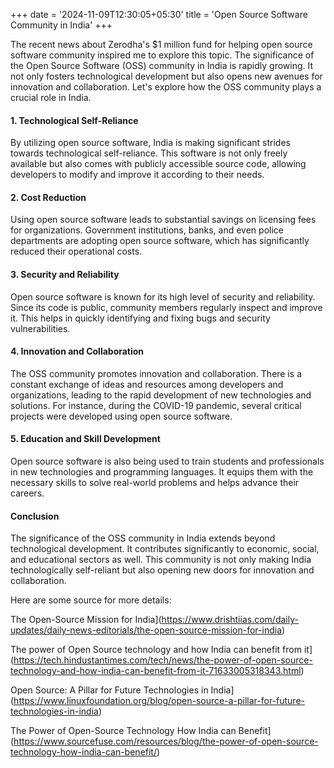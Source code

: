 +++
date = '2024-11-09T12:30:05+05:30'
title = 'Open Source Software Community in India'
+++

The recent news about Zerodha's $1 million fund for helping open source software community inspired me to explore this topic.
The significance of the Open Source Software (OSS) community in India is rapidly growing. It not only fosters technological development but also opens new avenues for innovation and collaboration. Let's explore how the OSS community plays a crucial role in India.

#### 1. Technological Self-Reliance

By utilizing open source software, India is making significant strides towards technological self-reliance. This software is not only freely available but also comes with publicly accessible source code, allowing developers to modify and improve it according to their needs.

#### 2. Cost Reduction

Using open source software leads to substantial savings on licensing fees for organizations. Government institutions, banks, and even police departments are adopting open source software, which has significantly reduced their operational costs.

#### 3. Security and Reliability

Open source software is known for its high level of security and reliability. Since its code is public, community members regularly inspect and improve it. This helps in quickly identifying and fixing bugs and security vulnerabilities.

#### 4. Innovation and Collaboration

The OSS community promotes innovation and collaboration. There is a constant exchange of ideas and resources among developers and organizations, leading to the rapid development of new technologies and solutions. For instance, during the COVID-19 pandemic, several critical projects were developed using open source software.

#### 5. Education and Skill Development

Open source software is also being used to train students and professionals in new technologies and programming languages. It equips them with the necessary skills to solve real-world problems and helps advance their careers.

#### Conclusion

The significance of the OSS community in India extends beyond technological development. It contributes significantly to economic, social, and educational sectors as well. This community is not only making India technologically self-reliant but also opening new doors for innovation and collaboration.

Here are some source for more details:

The Open-Source Mission for India](https://www.drishtiias.com/daily-updates/daily-news-editorials/the-open-source-mission-for-india)

The power of Open Source technology and how India can benefit from it](https://tech.hindustantimes.com/tech/news/the-power-of-open-source-technology-and-how-india-can-benefit-from-it-71633005318343.html)

Open Source: A Pillar for Future Technologies in India](https://www.linuxfoundation.org/blog/open-source-a-pillar-for-future-technologies-in-india)

The Power of Open-Source Technology How India can Benefit](https://www.sourcefuse.com/resources/blog/the-power-of-open-source-technology-how-india-can-benefit/)


